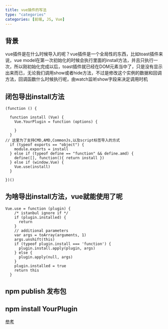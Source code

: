 ```yaml
---
title: vue插件的写法
type: "categories"
categories: [前端, JS, Vue]
---
```

## 背景
vue插件是在什么时候导入的呢？vue插件是一个全局性的东西，比如toast插件来说，vue model在第一次初始化的时候会执行里面的install方法，并且只执行一次，所以刚初始化完成以后，toast插件就已经在DOM元素当中了，只是没有显示出来而已，无论我们调用show或者hide方法，不过是修改这个实例的数据和回调方法，回调函数什么时候执行呢，由watch监听show字段来决定调用时机
## 闭包导出install方法
```
(function () {

  function install (Vue) {
    Vue.YourPlugin = function (options) {

    }
  }
// 这里为了支持CMD,AMD,CommonJs,以及script标签导入的方式
  if (typeof exports == "object") {
    module.exports = install
  } else if (typeof define == "function" && define.amd) {
    define([], function(){ return install })
  } else if (window.Vue) {
    Vue.use(install)
  }

})()
```
## 为啥导出install方法，vue就能使用了呢

```
Vue.use = function (plugin) {
    /* istanbul ignore if */
    if (plugin.installed) {
      return
    }
    // additional parameters
    var args = toArray(arguments, 1)
    args.unshift(this)
    if (typeof plugin.install === 'function') {
      plugin.install.apply(plugin, args)
    } else {
      plugin.apply(null, args)
    }
    plugin.installed = true
    return this
  }
```

## npm publish 发布包

## npm install YourPlugin

[参考](http://www.jianshu.com/p/2b48887c85cc)